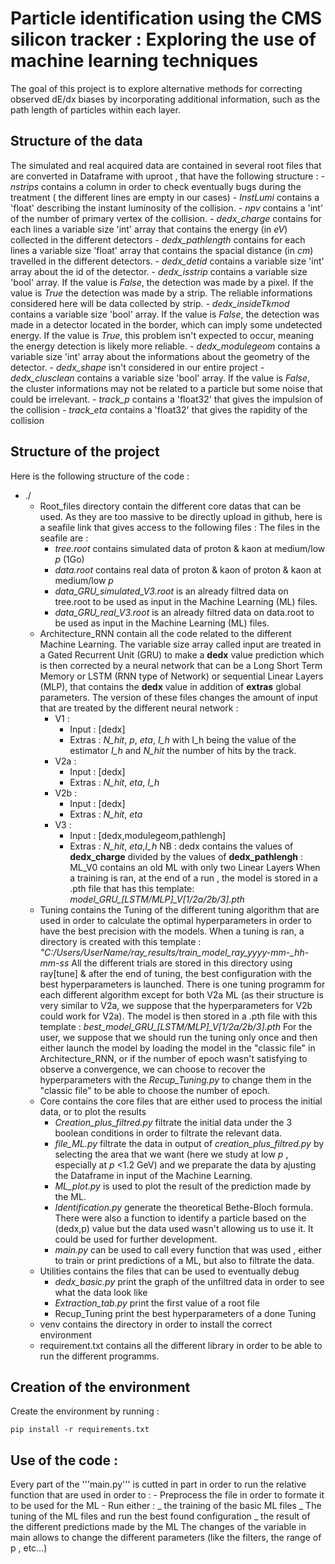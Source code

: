 # Particle identification using the CMS silicon tracker : Exploring the use of machine learning techniques

The goal of this project is to explore alternative methods for correcting observed dE/dx biases
by incorporating additional information, such as the path length of particles within each layer.

## Structure of the data

The simulated and real acquired data are contained in several root files that are converted in Dataframe with uproot , that have the following structure :
    - *nstrips* contains a column in order to check eventually bugs during the treatment ( the different lines are empty in our cases)
    - *InstLumi* contains a 'float' describing the instant luminosity of the collision.
    - *npv* contains a 'int' of the number of primary vertex of the collision.
    - *dedx_charge* contains for each lines a variable size 'int' array that contains the energy (in *eV*) collected in the different detectors
    - *dedx_pathlength* contains for each lines a variable size 'float' array that contains the spacial distance (in *cm*) travelled in the different detectors.
    - *dedx_detid* contains a variable size 'int' array  about the id of the detector.
    - *dedx_isstrip* contains a variable size 'bool' array. If the value is *False*, the detection was made by a pixel. If the value is *True* the detection was made by a strip. The reliable informations considered here will be data collected by strip.
    - *dedx_insideTkmod* contains a variable size 'bool' array. If the value is *False*, the detection was made in a detector located in the border, which can imply some undetected energy. If the value is *True*, this problem isn't expected to occur, meaning the energy detection is likely more reliable.
    - *dedx_modulegeom* contains a variable size 'int' array about the informations about the geometry of the detector.
    - *dedx_shape* isn't considered in our entire project
    - *dedx_clusclean* contains a variable size 'bool' array. If the value is *False*, the cluster informations may not be related to a particle but some noise that could be irrelevant. 
    - *track_p* contains a 'float32' that gives the impulsion of the collision
    - *track_eta* contains a 'float32' that gives the rapidity of the collision

## Structure of the project 

Here is the following structure of the code :
* ./
    + Root_files directory contain the different core datas that can be used. As they are too massive to be directly upload in github, here is a seafile link that gives access to the following files :
    The files in the seafile are :
        - *tree.root* contains simulated data of proton & kaon at medium/low *p* (1Go)
        - *data.root* contains real data of proton & kaon of proton & kaon at medium/low *p* 
        - *data_GRU_simulated_V3.root* is an already filtred data on tree.root to be used as input in the Machine Learning (ML) files. 
        - *data_GRU_real_V3.root* is an already filtred data on data.root to be used as input in the Machine Learning (ML) files.
    + Architecture_RNN contain all the code related to the different Machine Learning. The variable size array called input are treated in a Gated Recurrent Unit (GRU) to make a __dedx__ value prediction which is then corrected by a neural network that can be a Long Short Term Memory or LSTM (RNN type of Network) or sequential Linear Layers (MLP), that contains the __dedx__ value in addition of __extras__ global parameters. The version of these files changes the amount of input that are treated by the different neural network : 
        - V1 :
            - Input : [dedx]
            - Extras : *N_hit*, *p*, *eta*, *I_h* 
            with I_h being the value of the estimator *I_h* and *N_hit* the number of hits by the track.
        - V2a : 
            - Input : [dedx]
            - Extras : *N_hit*, *eta*, *I_h* 
        - V2b : 
            - Input : [dedx]
            - Extras : *N_hit*, *eta*
        - V3 : 
            - Input : [dedx,modulegeom,pathlengh]
            - Extras : *N_hit*, *eta*,*I_h* 
    NB : dedx contains the values of __dedx_charge__ divided by the values of __dedx_pathlengh__ 
    : ML_V0 contains an old ML with only two Linear Layers
    When a training is ran, at the end of a run , the model is stored in a .pth file that has this template:
    *model_GRU_[LSTM/MLP]_V[1/2a/2b/3].pth*
    + Tuning contains the Tuning of the different tuning algorithm that are used in order to calculate the optimal hyperparameters in order to have the best precision with the models. When a tuning is ran, a directory is created with this template : 
     *"C:/Users/UserName/ray_results/train_model_ray_yyyy-mm-_hh-mm-ss*
     All the different trials are stored in this directory using ray[tune] & after the end of tuning, the best configuration with the best hyperparameters is launched.
     There is one tuning programm for each different algorithm except for both V2a ML (as their structure is very similar to V2a, we suppose that the hyperparameters for V2b could work for V2a). The model is then stored in a .pth file with this template :
     *best_model_GRU_[LSTM/MLP]_V[1/2a/2b/3].pth*
    For the user, we suppose that we should run the tuning only once and then either launch the model by loading the model in the "classic file" in Architecture_RNN, or if the number of epoch wasn't satisfying to observe a convergence, we can choose to recover the hyperparameters with the *Recup_Tuning.py* to change them in the "classic file" to be able to choose the number of epoch.
    + Core contains the core files that are either used to process the initial data, or to plot the results
        - *Creation_plus_filtred.py* filtrate the initial data under the 3 boolean conditions in order to filtrate the relevant data. 
        - *file_ML.py* filtrate the data in output of *creation_plus_filtred.py* by selecting the area that we want (here we study at low *p* , especially at *p* <1.2 GeV) and we preparate the data by ajusting the Dataframe in input of the Machine Learning.
        - *ML_plot.py* is used to plot the result of the prediction made by the ML.
        - *Identification.py* generate the theoretical Bethe-Bloch formula. There were also a function to identify a particle based on the (dedx,p) value but the data used wasn't allowing us to use it. It could be used for further development.
        - *main.py* can be used to call every function that was used , either to train or print predictions of a ML, but also to filtrate the data.
    + Utilities contains the files that can be used to eventually debug
        - *dedx_basic.py* print the graph of the unfiltred data in order to see what the data look like
        - *Extraction_tab.py* print the first value of a root file 
        - Recup_Tuning print the best hyperparameters of a done Tuning
    + venv contains the directory in order to install the correct environment
    + requirement.txt contains all the different library in order to be able to run the different programms.
    
## Creation of the environment 
Create the environment by running : 
```
pip install -r requirements.txt
```

## Use of the code :
Every part of the '''main.py''' is cutted in part in order to run the relative function that are used in order to :
    - Preprocess the file in order to formate it to be used for the ML
    - Run either :
        _ the training of the basic ML files
        _ The tuning of the ML files and run the best found configuration 
        _ the result of the different predictions made by the ML
The changes of the variable in main allows to change the different parameters (like the filters, the range of p , etc...)




